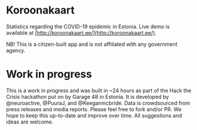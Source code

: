 # Koroonakaart

Statistics regarding the COVID-19 epidemic in Estonia. Live demo is available at [http://koroonakaart.ee/](http://koroonakaart.ee/).

NB! This is a citizen-built app and is not affiliated with any government agency. 

# Work in progress
This is a work in progress and was built in ~24 hours as part of the Hack the Crisis hackathon put on by Garage 48 in Estonia. It is developed by @neuroactive, @PuuraJ, and @Keeganmcbride. Data is crowdsourced from press releases and media reports. Please feel free to fork and/or PR. We hope to keep this up-to-date and improve over time. All suggestions and ideas are welcome. 
